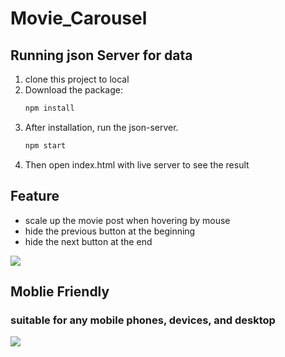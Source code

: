 # Movie_Carousel

## Running json Server for data
1. clone this project to local
2. Download the package:
    ```bash
   npm install
   ```
3. After installation, run the json-server.
    ```bash
   npm start
   ```
4. Then open index.html with live server to see the result 

## Feature
* scale up the movie post when hovering by mouse
* hide the previous button at the beginning
* hide the next button at the end


![](https://github.com/ycl818/Movie_Carousel/blob/master/images/20220226_movie_carousel.gif)

## Moblie Friendly
### suitable for any mobile phones, devices, and desktop 
![](https://github.com/ycl818/Movie_Carousel/blob/master/images/20220226_movie_carousel2.gif)
